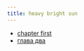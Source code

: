 ```yaml
---
title: heavy bright sun
---
```


- [chapter first](chapters/001-chapter-first.html)
- [глава два](chapters/002-glava-dva.html)

